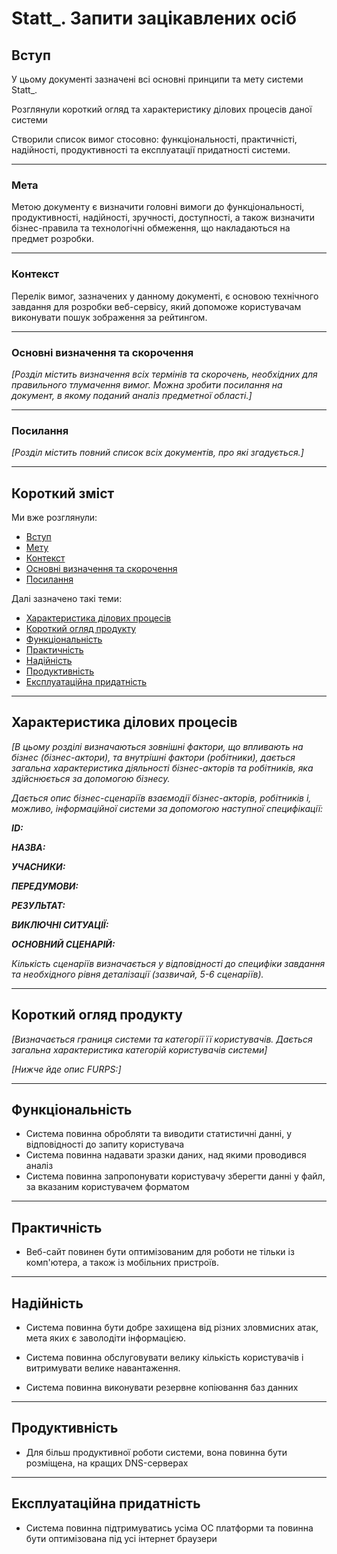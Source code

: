 # Statt_. Запити зацікавлених осіб

## Вступ

У цьому документі зазначені всі основні принципи та мету системи Statt_. 

Розглянули короткий огляд та характеристику ділових процесів даної системи

Створили список вимог стосовно: функціональності, практичністі, надійності, продуктивності та експлуатації придатності системи.

-------------

### Мета 

Метою документу є визначити головні вимоги до функціональності, продуктивності, надійності, зручності, доступності, а також визначити бізнес-правила та технологічні обмеження, що накладаються на предмет розробки.

-------------

### Контекст

Перелік вимог, зазначених у данному документі, є основою технічного завдання для розробки веб-сервісу, який допоможе користувачам виконувати пошук зображення за рейтингом.

-------------

### Основні визначення та скорочення

*[Розділ містить визначення всіх термінів та скорочень, необхідних для правильного
тлумачення вимог. Можна зробити посилання на документ, в якому поданий аналіз предметної області.]*

------------

### Посилання

*[Розділ містить повний список всіх документів, про які згадується.]*

------------

## Короткий зміст

Ми вже розглянули:

- [Вступ](#вступ)
- [Мету](#мета)
- [Контекст](#контекст)
- [Основні визначення та скорочення](#основні-визначення-та-скорочення)
- [Посилання](#посилання)

Далі зазначено такі теми:

- [Характеристика ділових процесів](#характеристика-ділових-процесів)
- [Короткий огляд продукту](#короткий-огляд-продукту)
- [Функціональність](#функціональність)
- [Практичність](#практичність)
- [Надійність](#надійність)
- [Продуктивність](#продуктивність)
- [Експлуатаційна придатність](#експлуатаційна-придатність)

-----------

## Характеристика ділових процесів

*[В цьому розділі визначаються зовнішні фактори, що впливають на бізнес (бізнес-актори), 
та внутрішні фактори (робітники), дається загальна характеристика діяльності бізнес-акторів 
та робітників, яка здійснюється за допомогою бізнесу.*

*Дається опис бізнес-сценаріїв взаємодії бізнес-акторів, робітників і, можливо, інформаційної системи за допомогою наступної
специфікації:*

   
***ID:***
    
***НАЗВА:***
    
***УЧАСНИКИ:***

***ПЕРЕДУМОВИ:***

***РЕЗУЛЬТАТ:***

***ВИКЛЮЧНІ СИТУАЦІЇ:***

***ОСНОВНИЙ СЦЕНАРІЙ:***

*Кількість сценаріїв визначається у відповідності до специфіки завдання та необхідного 
рівня деталізації (зазвичай, 5-6 сценаріїв).*

-------------

## Короткий огляд продукту

*[Визначається границя системи та категорії її користувачів. Дається загальна характеристика категорій користувачів
системи]*

*[Нижче йде опис FURPS:]*

------------

## Функціональність

- Система повинна обробляти та виводити статистичні данні, у відповідності до запиту користувача
- Система повинна надавати зразки даних, над якими проводився аналіз
- Система повинна запропонувати користувачу зберегти данні у файл, за вказаним користувачем форматом

-----------

## Практичність

- Веб-сайт повинен бути оптимізованим для роботи не тільки із комп'ютера, а також із мобільних пристроїв.

-----------

## Надійність

- Система повинна бути добре захищена від різних зловмисних атак, мета яких є заволодіти інформацією.

- Система повинна обслуговувати велику кількість користувачів і витримувати велике навантаження.

- Система повинна виконувати резервне копіювання баз данних 

-----------

## Продуктивність

- Для більш продуктивної роботи системи, вона повинна бути розміщена, на кращих DNS-серверах 

----------

## Експлуатаційна придатність

- Система повинна підтримуватись усіма ОС платформи та повинна бути оптимізована під усі інтернет браузери
